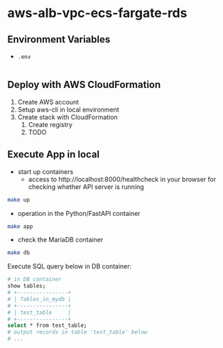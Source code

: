 # aws-alb-vpc-ecs-fargate-rds

## Environment Variables

- `.env`

```sh

```

## Deploy with AWS CloudFormation

1. Create AWS account
2. Setup aws-cli in local environment
3. Create stack with CloudFormation
   1. Create registry
   2. TODO

## Execute App in local

- start up containers
  - access to http://localhost:8000/healthcheck in your browser for checking whether API server is running

```sh
make up
```

- operation in the Python/FastAPI container

```sh
make app
```

- check the MariaDB container

```sh
make db
```

Execute SQL query below in DB container:

```sh
# in DB container
show tables;
# +----------------+
# | Tables_in_mydb |
# +----------------+
# | test_table     |
# +----------------+
select * from test_table;
# output records in table 'test_table' below
# ...
```
